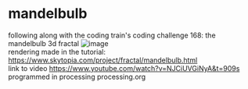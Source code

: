 # mandelbulb
following along with the coding train's coding challenge 168: the mandelbulb 3d fractal
![image](https://user-images.githubusercontent.com/67853133/236723033-3541dda0-1d58-4867-be60-36141e64efbd.png) <br>
rendering made in the tutorial: https://www.skytopia.com/project/fractal/mandelbulb.html <br>
link to video https://www.youtube.com/watch?v=NJCiUVGiNyA&t=909s <br>
programmed in processing processing.org

